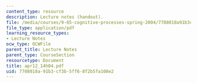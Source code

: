 ```yaml
---
content_type: resource
description: Lecture notes (handout).
file: /media/courses/9-65-cognitive-processes-spring-2004/7708018a91b3cf3b5ff68f2b5fa108e2_apr12_14h04.pdf
file_type: application/pdf
learning_resource_types:
- Lecture Notes
ocw_type: OCWFile
parent_title: Lecture Notes
parent_type: CourseSection
resourcetype: Document
title: apr12_14h04.pdf
uid: 7708018a-91b3-cf3b-5ff6-8f2b5fa108e2
---
```

